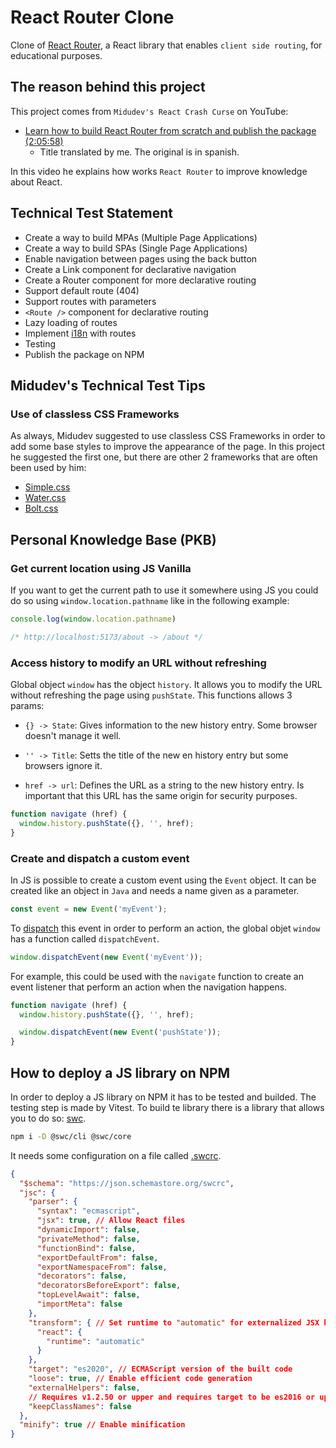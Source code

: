 # React Router Clone

Clone of [React Router](https://reactrouter.com/en/main), a React library that
enables `client side routing`, for educational purposes.

## The reason behind this project

This project comes from `Midudev's React Crash Curse` on YouTube:

- [Learn how to build React Router from scratch and publish the package
  (2:05:58)](https://www.youtube.com/watch?v=K2NcGYajvY4&list=PLUofhDIg_38q4D0xNWp7FEHOTcZhjWJ29&index=7)
  - Title translated by me. The original is in spanish.

In this video he explains how works `React Router` to improve knowledge about
React.

## Technical Test Statement

- Create a way to build MPAs (Multiple Page Applications)
- Create a way to build SPAs (Single Page Applications)
- Enable navigation between pages using the back button
- Create a Link component for declarative navigation
- Create a Router component for more declarative routing
- Support default route (404)
- Support routes with parameters
- `<Route />` component for declarative routing
- Lazy loading of routes
- Implement
  [i18n](https://en.wikipedia.org/wiki/Internationalization_and_localization)
  with routes
- Testing
- Publish the package on NPM

## Midudev's Technical Test Tips

### Use of classless CSS Frameworks

As always, Midudev suggested to use classless CSS Frameworks in order to add
some base styles to improve the appearance of the page. In this project he
suggested the first one, but there are other 2 frameworks that are often been
used by him:

- [Simple.css](https://simplecss.org/)
- [Water.css](https://watercss.kognise.dev/)
- [Bolt.css](https://boltcss.com/)

## Personal Knowledge Base (PKB)

### Get current location using JS Vanilla

If you want to get the current path to use it somewhere using JS you could do so
using `window.location.pathname` like in the following example:

```js
console.log(window.location.pathname)

/* http://localhost:5173/about -> /about */
```

### Access history to modify an URL without refreshing

Global object `window` has the object `history`. It allows you to modify the URL
without refreshing the page using `pushState`. This functions allows 3 params:

- `{} -> State`: Gives information to the new history entry. Some browser
  doesn't manage it well.

- `'' -> Title`: Setts the title of the new en history entry but some browsers
  ignore it.

- `href -> url`: Defines the URL as a string to the new history entry. Is
  important that this URL has the same origin for security purposes.

```js
function navigate (href) {
  window.history.pushState({}, '', href);
}
```

### Create and dispatch a custom event

In JS is possible to create a custom event using the `Event` object. It can be
created like an object in `Java` and needs a name given as a parameter.

```js
const event = new Event('myEvent');
```

To
[dispatch](https://www.wordreference.com/es/translation.asp?tranword=dispatch)
this event in order to perform an action, the global objet `window` has a
function called `dispatchEvent`.

```js
window.dispatchEvent(new Event('myEvent'));
```

For example, this could be used with the `navigate` function to create an event
listener that perform an action when the navigation happens.

```js
function navigate (href) {
  window.history.pushState({}, '', href);

  window.dispatchEvent(new Event('pushState'));
}
```

## How to deploy a JS library on NPM

In order to deploy a JS library on NPM it has to be tested and builded. The
testing step is made by Vitest. To build te library there is a library that
allows you to do so: [swc](https://swc.rs/).

```bash
npm i -D @swc/cli @swc/core
```

It needs some configuration on a file called [.swcrc](.swcrc).

```json
{
  "$schema": "https://json.schemastore.org/swcrc",
  "jsc": {
    "parser": {
      "syntax": "ecmascript",
      "jsx": true, // Allow React files
      "dynamicImport": false,
      "privateMethod": false,
      "functionBind": false,
      "exportDefaultFrom": false,
      "exportNamespaceFrom": false,
      "decorators": false,
      "decoratorsBeforeExport": false,
      "topLevelAwait": false,
      "importMeta": false
    },
    "transform": { // Set runtime to "automatic" for externalized JSX handling
      "react": {
        "runtime": "automatic"
      }
    },
    "target": "es2020", // ECMAScript version of the built code
    "loose": true, // Enable efficient code generation
    "externalHelpers": false,
    // Requires v1.2.50 or upper and requires target to be es2016 or upper.
    "keepClassNames": false
  },
  "minify": true // Enable minification
}
```
